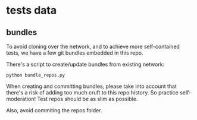 # tests data

## bundles

To avoid cloning over the network, and to achieve more self-contained tests, we have a few git bundles embedded in this repo.

There's a script to create/update bundles from existing network:

```
python bundle_repos.py
```

When creating and committing bundles, please take into account that there's a
risk of adding too much cruft to this repo history. So practice
self-moderation! Test repos should be as slim as possible.

Also, avoid commiting the repos folder.
